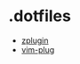# .dotfiles

* [zplugin](https://github.com/zdharma/zplugin)
* [vim-plug](https://github.com/junegunn/vim-plug)
